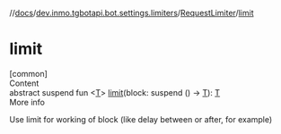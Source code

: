 //[docs](../../../index.md)/[dev.inmo.tgbotapi.bot.settings.limiters](../index.md)/[RequestLimiter](index.md)/[limit](limit.md)



# limit  
[common]  
Content  
abstract suspend fun <[T](limit.md)> [limit](limit.md)(block: suspend () -> [T](limit.md)): [T](limit.md)  
More info  


Use limit for working of block (like delay between or after, for example)

  



